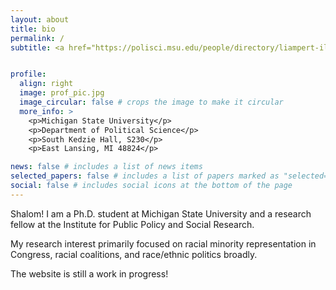 ```yaml
---
layout: about
title: bio
permalink: /
subtitle: <a href="https://polisci.msu.edu/people/directory/liampert-iliya.html">MSU directory</a>


profile:
  align: right
  image: prof_pic.jpg
  image_circular: false # crops the image to make it circular
  more_info: >
    <p>Michigan State University</p>
    <p>Department of Political Science</p>
    <p>South Kedzie Hall, S230</p>
    <p>East Lansing, MI 48824</p>

news: false # includes a list of news items
selected_papers: false # includes a list of papers marked as "selected={true}"
social: false # includes social icons at the bottom of the page
---
```


Shalom! I am a Ph.D. student at Michigan State University and a research fellow at the Institute for Public Policy and Social Research.

My research interest primarily focused on racial minority representation in Congress, racial coalitions, and race/ethnic politics broadly.

The website is still a work in progress! 

